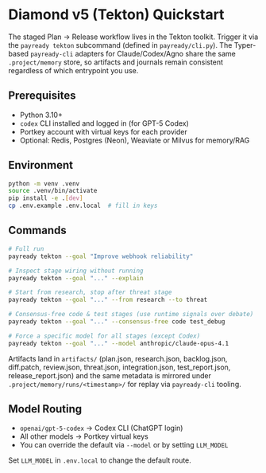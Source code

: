 # Diamond v5 (Tekton) Quickstart

The staged Plan → Release workflow lives in the Tekton toolkit. Trigger it via
the `payready tekton` subcommand (defined in `payready/cli.py`). The Typer-based
`payready-cli` adapters for Claude/Codex/Agno share the same `.project/memory`
store, so artifacts and journals remain consistent regardless of which entrypoint
you use.

## Prerequisites
- Python 3.10+
- `codex` CLI installed and logged in (for GPT-5 Codex)
- Portkey account with virtual keys for each provider
- Optional: Redis, Postgres (Neon), Weaviate or Milvus for memory/RAG

## Environment
```bash
python -m venv .venv
source .venv/bin/activate
pip install -e .[dev]
cp .env.example .env.local  # fill in keys
```

## Commands
```bash
# Full run
payready tekton --goal "Improve webhook reliability"

# Inspect stage wiring without running
payready tekton --goal "..." --explain

# Start from research, stop after threat stage
payready tekton --goal "..." --from research --to threat

# Consensus-free code & test stages (use runtime signals over debate)
payready tekton --goal "..." --consensus-free code test_debug

# Force a specific model for all stages (except Codex)
payready tekton --goal "..." --model anthropic/claude-opus-4.1
```

Artifacts land in `artifacts/` (plan.json, research.json, backlog.json, diff.patch,
review.json, threat.json, integration.json, test_report.json, release_report.json)
and the same metadata is mirrored under `.project/memory/runs/<timestamp>/` for
replay via `payready-cli` tooling.

## Model Routing
- `openai/gpt-5-codex` → Codex CLI (ChatGPT login)
- All other models → Portkey virtual keys
- You can override the default via `--model` or by setting `LLM_MODEL`

Set `LLM_MODEL` in `.env.local` to change the default route.
